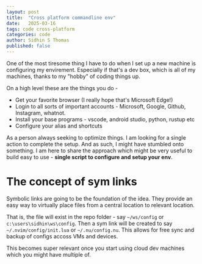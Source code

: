 ```yaml
---
layout: post
title:  "Cross platform commandline env"
date:   2025-03-16
tags: code cross-platform
categories: code
author: Sidhin S Thomas
published: false
---
```


One of the most tiresome thing I have to do when I set up a new machine is configuring my 
envirement. Especially if that's a dev box, which is all of my machines, thanks to my "hobby" of
coding things up.

On a high level these are the things you do - 
* Get your favorite browser (I really hope that's Microsoft Edge!)
* Login to all sorts of important accounts - Microsoft, Google, Github, Instagram, whatnot.
* Install your base programs - vscode, android studio, python, rustup etc
* Configure your alias and shortcuts

As a person always seeking to optimize things. I am looking for a single action to complete the
setup. And as such, I might have stumbled onto something. I am here to share the approach which
might be very useful to build easy to use - 
**single script to configure and setup your env**.

# The concept of sym links
Symbolic links are going to be the foundation of the idea. They provide an easy way to virtually
place files from a central location to relevant location. 

That is, the file will exist in the repo folder - say `~/ws/config` or `c:\users\sidhin\ws\config`.
Then a sym link will be created to say `~/.nvim/config/init.lua` or `~/.nu/config.nu`. This allows
for free sync and backup of configs accoss VMs and devices.

This becomes super relevant once you start using cloud dev machines which you might have multiple 
of.


